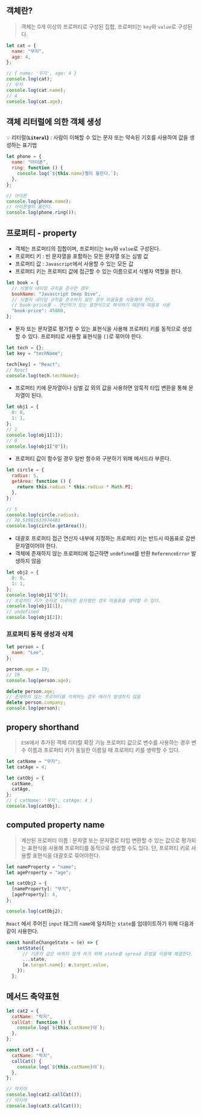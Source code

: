 ## 객체란?

> 객체는 0개 이상의 프로퍼티로 구성된 집합, 프로퍼티는 `key`와 `value`로 구성된다.
>

```jsx
let cat = {
  name: "무지",
  age: 4,
};

// { name: '무지', age: 4 }
console.log(cat);
// 무지
console.log(cat.name);
// 4
console.log(cat.age);
```

## 객체 리터럴에 의한 객체 생성

💡 리터럴(**`Literal`)** : 사람이 이해할 수 있는 문자 또는 약속된 기호를 사용하여 값을 생성하는 표기법

```jsx
let phone = {
  name: "아이폰",
  ring: function () {
    console.log(`${this.name}벨이 울린다.`);
  },
};

// 아이폰
console.log(phone.name);
// 아이폰벨이 울린다.
console.log(phone.ring());
```

## 프로퍼티 - property

- 객체는 프로퍼티의 집합이며, 프로퍼티는 `key`와 `value`로 구성된다.
- 프로퍼티 키 : 빈 문자열을 포함하는 모든 문자열 또는 심벌 값
- 프로퍼티 값 : `Javascript`에서 사용할 수 있는 모든 값
- 프로퍼티 키는 프로퍼티 값에 접근할 수 있는 이름으로서 식별자 역할을 한다.

```jsx
let book = {
  // 식별자 네이밍 규칙을 준수한 경우
  bookName: "Javascript Deep Dive",
  // 식별자 네이밍 규칙을 준수하지 않은 경우 따옴표를 사용해야 한다.
  // book-price를 - 연산자가 있는 표현식으로 해석하기 때문에 따옴표 사용
  "book-price": 45000,
};
```

- 문자 또는 문자열로 평가할 수 있는 표현식을 사용해 프로퍼티 키를 동적으로 생성할 수 있다.
  프로퍼티로 사용할 표현식을 `[]`로 묶어야 한다.

```jsx
let tech = {};
let key = "techName";

tech[key] = "React";
// React
console.log(tech.techName);
```

- 프로퍼티 키에 문자열이나 심벌 값 외의 값을 사용하면 암묵적 타입 변환을 통해 문자열이 된다.

```jsx
let obj1 = {
  0: 0,
  1: 1,
};
// 1
console.log(obj1[1]);
// 0
console.log(obj1["0"]);
```

- 프로퍼티 값이 함수일 경우 일반 함수와 구분하기 위해 메서드라 부른다.

```jsx
let circle = {
  radius: 5,
  getArea: function () {
    return this.radius * this.radius * Math.PI;
  },
};

// 5
console.log(circle.radius);
// 78.53981633974483
console.log(circle.getArea());
```

- 대괄호 프로퍼티 접근 연산자 내부에 지정하는 프로퍼티 키는 반드시 따옴표로 감싼 문자열이어야 한다.
- 객체에 존재하지 않는 프로퍼티에 접근하면 `undefined`를 반환 `ReferenceError` 발생하지 않음

```jsx
let obj2 = {
  0: 0,
  1: 1,
};
console.log(obj1["0"]);
// 프로퍼티 키가 숫자로 이루어진 문자열인 경우 따옴표를 생략할 수 있다.
console.log(obj1[1]);
// undefined
console.log(obj1[2]);
```

### 프로퍼티 동적 생성과 삭제

```jsx
let person = {
  naem: "Lee",
};

person.age = 19;
// 19
console.log(person.age);

delete person.age;
// 존재하지 않는 프로퍼티를 삭제하는 경우 에러가 발생하지 않음
delete person.company;
console.log(person);
```

## propery shorthand

> `ES6`에서 추가된 객체 리터럴 확장 기능
프로퍼티 값으로 변수를 사용하는 경우 변수 이름과 프로퍼티 키가 동일한 이름일 때 프로퍼티 키를 생략할 수 있다.
>

```jsx
let catName = "무지";
let catAge = 4;

let catObj = {
  catName,
  catAge,
};
// { catName: '무지', catAge: 4 }
console.log(catObj);
```

## computed property name

> 계산된 프로퍼티 이름 : 문자열 또는 문자열로 타입 변환할 수 있는 값으로 평가되는 표현식을 사용해 프로퍼티를 동적으로 생성할 수도 있다.
단, 프로퍼티 키로 사용할 표현식을 대괄호로 묶어야한다.
>

```jsx
let nameProperty = "name";
let ageProperty = "age";

let catObj2 = {
  [nameProperty]: "무지",
  [ageProperty]: 4,
};

console.log(catObj2);
```

`React` 에서 주어진 `input` 태그의 `name`에 일치하는 `state`를 업데이트하기 위해 다음과 같이 사용한다.

```jsx
const handleChangeState = (e) => {
    setState({
      // 기존의 값은 바뀌지 않게 하기 위해 state를 spread 문법을 이용해 해결한다.
      ...state,
      [e.target.name]: e.target.value,
    });
  };
```

## 메서드 축약표현

```jsx
let cat2 = {
  catName: "막지",
  callCat: function () {
    console.log(`${this.catName}야`);
  },
};

const cat3 = {
  catName: "막지",
  callCat() {
    console.log(`${this.catName}야`);
  },
};

// 막지야
console.log(cat2.callCat());
// 막지야
console.log(cat3.callCat());
```